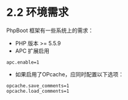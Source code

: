 # 2.2 环境需求

PhpBoot 框架有一些系统上的需求：

* PHP 版本 >= 5.5.9
* APC 扩展启用

```
apc.enable=1
```

* 如果启用了OPcache，应同时配置以下选项：

```
opcache.save_comments=1
opcache.load_comments=1
```

